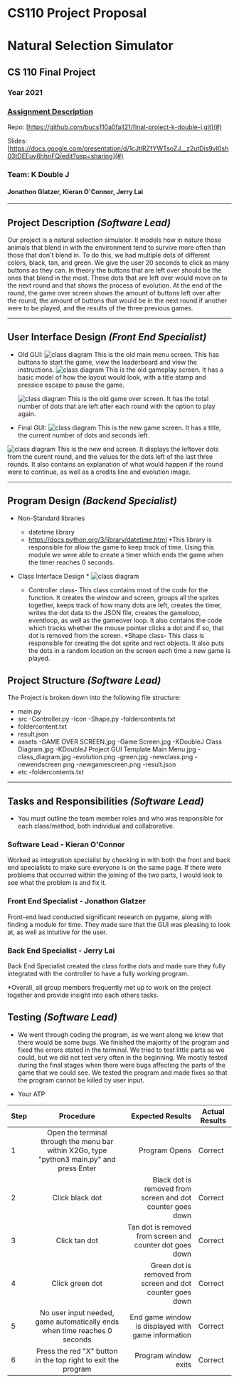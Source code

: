 
# CS110 Project Proposal
# Natural Selection Simulator
## CS 110 Final Project
### Year 2021
### [Assignment Description](https://docs.google.com/document/d/1H4R6yLL7som1lglyXWZ04RvTp_RvRFCCBn6sqv-82ps/edit#)

Repo: [https://github.com/bucs110a0fall21/final-project-k-double-j.git](#) 

Slides: [https://docs.google.com/presentation/d/1cJtlRZfYWTsoZJ__z2utDis9vI0sh03tDEEuy6hhnFQ/edit?usp=sharing](#) 

### Team: K Double J
#### Jonathon Glatzer, Kieran O'Connor, Jerry Lai

***

## Project Description *(Software Lead)*
Our project is a natural selection simulator. It models how in nature those animals that blend in with the environment tend to survive more often than those that don't blend in. To do this, we had multiple dots of different colors, black, tan, and green. We give the user 20 seconds to click as many buttons as they can. In theory the buttons that are left over should be the ones that blend in the most. These dots that are left over would move on to the next round and that shows the process of evolution. At the end of the round, the game over screen shows the amount of buttons left over after the round, the amount of buttons that would be in the next round if another were to be played, and the results of the three previous games.

***    

## User Interface Design *(Front End Specialist)*
* Old GUI:
       ![class diagram](https://github.com/bucs110a0fall21/final-project-k-double-j/blob/334b127337b3bb46eebe59a1e2cf596dc8538c11/assets/KDoubleJ%20Project%20GUI%20Template%20Main%20Menu.jpg)
This is the old main menu screen. This has buttons to start the game, view the leaderboard and view the instructions. 
      ![class diagram](https://github.com/bucs110a0fall21/final-project-k-double-j/blob/334b127337b3bb46eebe59a1e2cf596dc8538c11/assets/Game%20Screen.jpg)
This is the old gameplay screen. It has a basic model of how the layout would look, with a title stamp and pressice escape to pause the game. 
   
   ![class diagram](https://github.com/bucs110a0fall21/final-project-k-double-j/blob/ba90d55261f29d3a6e4eac8ea1a04fc43bc30efc/assets/GAME%20OVER%20SCREEN.jpg)
     This is the old game over screen. It has the total number of dots that are left after each round with the option to play again. 
* Final GUI:
![class diagram](https://github.com/bucs110a0fall21/final-project-k-double-j/blob/19da25a963436e912e85a3a67f99737afd39d8a3/assets/newgamescreen.png)
This is the new game screen. It has a title, the current number of dots and seconds left.

![class diagram](https://github.com/bucs110a0fall21/final-project-k-double-j/blob/19da25a963436e912e85a3a67f99737afd39d8a3/assets/newendscreen.png)
This is the new end screen. It displays the leftover dots from the curent round, and the values for the dots left of the last three rounds. It also contains an explanation of what would happen if the round were to continue, as well as a credits line and evolution image.
***        

## Program Design *(Backend Specialist)*
* Non-Standard libraries
    * datetime library
    * https://docs.python.org/3/library/datetime.html
    *This library is responsible for allow the game to keep track of time. Using this module we were able to create a timer which ends the game when the timer reaches 0 seconds. 
* Class Interface Design
        * ![class diagram](https://github.com/bucs110a0fall21/final-project-k-double-j/blob/51deddb5df79ba153af76849a6dbeed6d0305315/assets/newclass.png)

    * Controller class- This class contains most of the code for the function. It creates the window and screen, groups all the sprites together, keeps track of how many dots are left, creates the timer, writes the dot data to the JSON file, creates the gameloop, eventloop, as well as the gameover loop. It also contains the code which tracks whether the mouse pointer clicks a dot and if so, that dot is removed from the screen. 
    *Shape class- This class is responsible for creating the dot sprite and rect objects. It also puts the dots in a random location on the screen each time a new game is played. 

## Project Structure *(Software Lead)*

The Project is broken down into the following file structure:
* main.py
* src
    -Controller.py
    -Icon
    -Shape.py
    -foldercontents.txt
* foldercontent.txt
* result.json
* assets
    -GAME OVER SCREEN.jpg
    -Game Screen.jpg
    -KDoubleJ Class Diagram.jpg
    -KDoubleJ Project GUI Template Main Menu.jpg
    -class_diagram.jpg
    -evolution.png
    -green.jpg
    -newclass.png
    -newendscreen.png
    -newgamescreen.png
    -result.json
* etc
    -foldercontents.txt

***

## Tasks and Responsibilities *(Software Lead)*
* You must outline the team member roles and who was responsible for each class/method, both individual and collaborative.

### Software Lead - Kieran O'Connor

Worked as integration specialist by checking in with both the front and back end specialists to make sure everyone is on the same page. If there were problems that occurred within the joining of the two parts, I would look to see what the problem is and fix it.

### Front End Specialist - Jonathon Glatzer

Front-end lead conducted significant research on pygame, along with finding a module for time. They made sure that the GUI was pleasing to look at, as well as intuitive for the user. 

### Back End Specialist - Jerry Lai
Back End Specialist created the class forthe dots and made sure they fully integrated with the controller to have a fully working program. 

*Overall, all group members frequently met up to work on the project together and provide insight into each others tasks. 

## Testing *(Software Lead)*
* We went through coding the program, as we went along we knew that there would be some bugs. We finished the majority of the program and fixed the errors stated in the terminal. We tried to test little parts as we could, but we did not test very often in the beginning. We mostly tested during the final stages when there were bugs affecting the parts of the game that we could see. We tested the program and made fixes so that the program cannot be killed by user input. 

* Your ATP

| Step                  | Procedure     | Expected Results  | Actual Results |
| ----------------------|:-------------:| -----------------:| -------------- |
|  1  | Open the terminal through the menu bar within X2Go, type "python3 main.py" and press Enter  | Program Opens  |      Correct   |
|  2  | Click black dot  | Black dot is removed from screen and dot counter goes down |  Correct               |
|  3  | Click tan dot| Tan dot is removed from screen and counter dot goes down| Correct        |
|  4  | Click green dot | Green dot is removed from screen and dot counter goes down | Correct           |
|  5  | No user input needed, game automatically ends when time reaches 0 seconds | End game window is displayed with game information |   Correct       |
|  6  | Press the red "X" button in the top right to exit the program | Program window exits |   Correct       |


